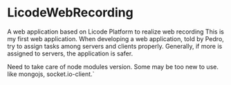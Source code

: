 
# LicodeWebRecording
A web application based on Licode Platform to realize web recording 
This is my first web application. When developing a web application, told by Pedro, try to assign tasks among servers and clients properly. 
Generally, if more is assigned to servers, the application is safer.

Need to take care of  node modules version. Some may be too new to use. like mongojs, socket.io-client.`
